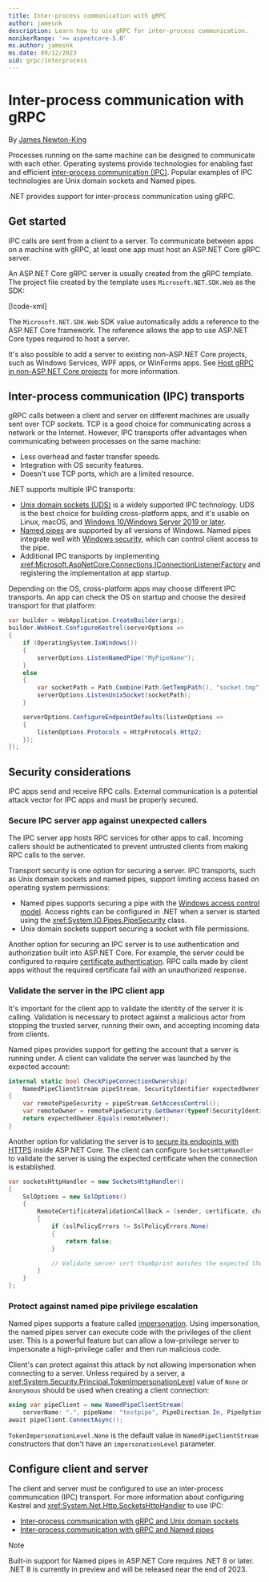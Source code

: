 ```yaml
---
title: Inter-process communication with gRPC
author: jamesnk
description: Learn how to use gRPC for inter-process communication.
monikerRange: '>= aspnetcore-5.0'
ms.author: jamesnk
ms.date: 09/12/2023
uid: grpc/interprocess
---
```

# Inter-process communication with gRPC

By [James Newton-King](https://twitter.com/jamesnk)

Processes running on the same machine can be designed to communicate with each other. Operating systems provide technologies for enabling fast and efficient [inter-process communication (IPC)](https://wikipedia.org/wiki/Inter-process_communication). Popular examples of IPC technologies are Unix domain sockets and Named pipes.

.NET provides support for inter-process communication using gRPC.

## Get started

IPC calls are sent from a client to a server. To communicate between apps on a machine with gRPC, at least one app must host an ASP.NET Core gRPC server.

An ASP.NET Core gRPC server is usually created from the gRPC template. The project file created by the template uses `Microsoft.NET.SDK.Web` as the SDK:

[!code-xml[](~/grpc/interprocess/Server-web.csproj?highlight=1)]

The `Microsoft.NET.SDK.Web` SDK value automatically adds a reference to the ASP.NET Core framework. The reference allows the app to use ASP.NET Core types required to host a server.

It's also possible to add a server to existing non-ASP.NET Core projects, such as Windows Services, WPF apps, or WinForms apps. See [Host gRPC in non-ASP.NET Core projects](xref:grpc/aspnetcore#host-grpc-in-non-aspnet-core-projects) for more information.

## Inter-process communication (IPC) transports

gRPC calls between a client and server on different machines are usually sent over TCP sockets. TCP is a good choice for communicating across a network or the Internet. However, IPC transports offer advantages when communicating between processes on the same machine:

* Less overhead and faster transfer speeds.
* Integration with OS security features.
* Doesn't use TCP ports, which are a limited resource.

.NET supports multiple IPC transports:

* [Unix domain sockets (UDS)](https://wikipedia.org/wiki/Unix_domain_socket) is a widely supported IPC technology. UDS is the best choice for building cross-platform apps, and it's usable on Linux, macOS, and [Windows 10/Windows Server 2019 or later](https://devblogs.microsoft.com/commandline/af_unix-comes-to-windows/).
* [Named pipes](https://wikipedia.org/wiki/Named_pipe) are supported by all versions of Windows. Named pipes integrate well with [Windows security](/windows/win32/ipc/named-pipe-security-and-access-rights), which can control client access to the pipe.
* Additional IPC transports by implementing <xref:Microsoft.AspNetCore.Connections.IConnectionListenerFactory> and registering the implementation at app startup.

Depending on the OS, cross-platform apps may choose different IPC transports. An app can check the OS on startup and choose the desired transport for that platform:

```csharp
var builder = WebApplication.CreateBuilder(args);
builder.WebHost.ConfigureKestrel(serverOptions =>
{
    if (OperatingSystem.IsWindows())
    {
        serverOptions.ListenNamedPipe("MyPipeName");
    }
    else
    {
        var socketPath = Path.Combine(Path.GetTempPath(), "socket.tmp");
        serverOptions.ListenUnixSocket(socketPath);
    }

    serverOptions.ConfigureEndpointDefaults(listenOptions =>
    {
        listenOptions.Protocols = HttpProtocols.Http2;
    });
});
```

## Security considerations

IPC apps send and receive RPC calls. External communication is a potential attack vector for IPC apps and must be properly secured.

### Secure IPC server app against unexpected callers

The IPC server app hosts RPC services for other apps to call. Incoming callers should be authenticated to prevent untrusted clients from making RPC calls to the server.

Transport security is one option for securing a server. IPC transports, such as Unix domain sockets and named pipes, support limiting access based on operating system permissions:

* Named pipes supports securing a pipe with the [Windows access control model](/windows/win32/ipc/named-pipe-security-and-access-rights). Access rights can be configured in .NET when a server is started using the <xref:System.IO.Pipes.PipeSecurity> class.
* Unix domain sockets support securing a socket with file permissions.

Another option for securing an IPC server is to use authentication and authorization built into ASP.NET Core. For example, the server could be configured to require [certificate authentication](xref:security/authentication/certauth). RPC calls made by client apps without the required certificate fail with an unauthorized response.

### Validate the server in the IPC client app

It's important for the client app to validate the identity of the server it is calling. Validation is necessary to protect against a malicious actor from stopping the trusted server, running their own, and accepting incoming data from clients.

Named pipes provides support for getting the account that a server is running under. A client can validate the server was launched by the expected account:

```cs
internal static bool CheckPipeConnectionOwnership(
    NamedPipeClientStream pipeStream, SecurityIdentifier expectedOwner)
{
    var remotePipeSecurity = pipeStream.GetAccessControl();
    var remoteOwner = remotePipeSecurity.GetOwner(typeof(SecurityIdentifier));
    return expectedOwner.Equals(remoteOwner);
}
```

Another option for validating the server is to [secure its endpoints with HTTPS](/aspnet/core/fundamentals/servers/kestrel/endpoints#configure-https) inside ASP.NET Core. The client can configure `SocketsHttpHandler` to validate the server is using the expected certificate when the connection is established.

```cs
var socketsHttpHandler = new SocketsHttpHandler()
{
    SslOptions = new SslOptions()
    {
        RemoteCertificateValidationCallback = (sender, certificate, chain, sslPolicyErrors) =>
        {
            if (sslPolicyErrors != SslPolicyErrors.None)
            {
                return false;
            }

            // Validate server cert thumbprint matches the expected thumbprint.
        }
    }
};
```

### Protect against named pipe privilege escalation

Named pipes supports a feature called [impersonation](/windows/win32/ipc/impersonating-a-named-pipe-client). Using impersonation, the named pipes server can execute code with the privileges of the client user. This is a powerful feature but can allow a low-privilege server to impersonate a high-privilege caller and then run malicious code.

Client's can protect against this attack by not allowing impersonation when connecting to a server. Unless required by a server, a <xref:System.Security.Principal.TokenImpersonationLevel> value of `None` or `Anonymous` should be used when creating a client connection:

```cs
using var pipeClient = new NamedPipeClientStream(
    serverName: ".", pipeName: "testpipe", PipeDirection.In, PipeOptions.None, TokenImpersonationLevel.None);
await pipeClient.ConnectAsync();
```

`TokenImpersonationLevel.None` is the default value in `NamedPipeClientStream` constructors that don't have an `impersonationLevel` parameter.

## Configure client and server

The client and server must be configured to use an inter-process communication (IPC) transport. For more information about configuring Kestrel and <xref:System.Net.Http.SocketsHttpHandler> to use IPC:

* [Inter-process communication with gRPC and Unix domain sockets](xref:grpc/interprocess-uds)
* [Inter-process communication with gRPC and Named pipes](xref:grpc/interprocess-namedpipes)

> [!NOTE]
> Built-in support for Named pipes in ASP.NET Core requires .NET 8 or later. .NET 8 is currently in preview and will be released near the end of 2023.
